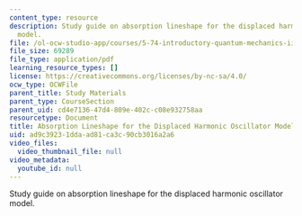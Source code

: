 ```yaml
---
content_type: resource
description: Study guide on absorption lineshape for the displaced harmonic oscillator
  model.
file: /ol-ocw-studio-app/courses/5-74-introductory-quantum-mechanics-ii-spring-2009/ad9c39231ddaad81ca3c90cb3016a2a6_MIT5_74s09_study03.pdf
file_size: 69289
file_type: application/pdf
learning_resource_types: []
license: https://creativecommons.org/licenses/by-nc-sa/4.0/
ocw_type: OCWFile
parent_title: Study Materials
parent_type: CourseSection
parent_uid: cd4e7136-47d4-809e-402c-c08e932758aa
resourcetype: Document
title: Absorption Lineshape for the Displaced Harmonic Oscillator Model
uid: ad9c3923-1dda-ad81-ca3c-90cb3016a2a6
video_files:
  video_thumbnail_file: null
video_metadata:
  youtube_id: null
---
```

Study guide on absorption lineshape for the displaced harmonic oscillator model.